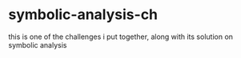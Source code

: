 # symbolic-analysis-ch
this is one of the challenges i put together, along with its solution on symbolic analysis

